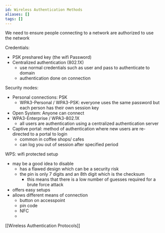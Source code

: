 ```yaml
---
id: Wireless Authentication Methods
aliases: []
tags: []
---
```


We need to ensure people connecting to a network are authorized to use the network 

Credentials: 
- PSK preshared key (the wifi Password)
- Centralized authentication (802.1X)
    - use normal credentials such as user and pass to authenticate to domain
    - authentication done on connection 

Security modes: 
- Personal connections: PSK 
    - WPA3-Personal / WPA3-PSK: everyone uses the same password but each person has their own session key
- Open System: Anyone can connect 
- WPA3-Enterprise / WPA3-802.1X
    - all users are authentication using a centralized authentication server 
- Captive portal: method of authentication where new users are re-directed to a portal to login 
    - common in coffee shops/ cafes
    - can log you out of session after specified period

WPS: wifi protected setup
- may be a good idea to disable 
    - has a flawed design which can be a security risk 
    - the pin is only 7 digits and an 8th digit which is the checksum
        - this means that there is a low number of guesses required for a brute force attack
- offers easy setups
- allows different means of connection
    -  button on accesspoint 
    -  pin code 
    -  NFC 
    -  

[[Wireless Authentication Protocols]] 
